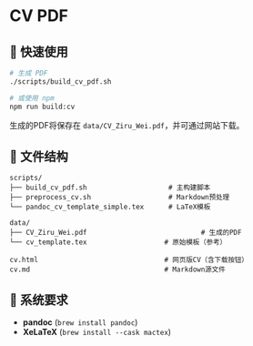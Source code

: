 # CV PDF 

## 🚀 快速使用

```bash
# 生成 PDF
./scripts/build_cv_pdf.sh

# 或使用 npm
npm run build:cv
```

生成的PDF将保存在 `data/CV_Ziru_Wei.pdf`，并可通过网站下载。

## 📁 文件结构

```
scripts/
├── build_cv_pdf.sh                    # 主构建脚本
├── preprocess_cv.sh                   # Markdown预处理
└── pandoc_cv_template_simple.tex      # LaTeX模板

data/
├── CV_Ziru_Wei.pdf                            # 生成的PDF
└── cv_template.tex                   # 原始模板（参考）

cv.html                               # 网页版CV（含下载按钮）
cv.md                                 # Markdown源文件
```

## 🔧 系统要求

- **pandoc** (`brew install pandoc`)
- **XeLaTeX** (`brew install --cask mactex`)
